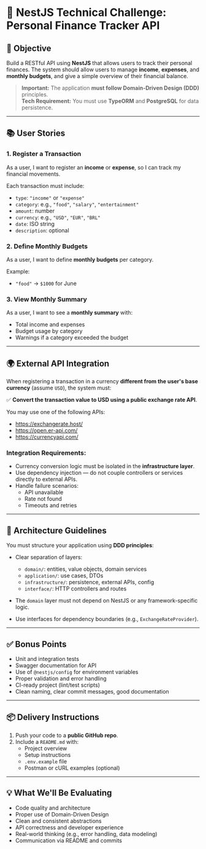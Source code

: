 # 🧪 NestJS Technical Challenge: Personal Finance Tracker API

## 🎯 Objective

Build a RESTful API using **NestJS** that allows users to track their personal finances. The system should allow users to manage **income**, **expenses**, and **monthly budgets**, and give a simple overview of their financial balance.

> **Important:** The application **must follow Domain-Driven Design (DDD)** principles.<br/>
> **Tech Requirement:** You must use **TypeORM** and **PostgreSQL** for data persistence.
---

## 📚 User Stories

### 1. Register a Transaction

As a user, I want to register an **income** or **expense**, so I can track my financial movements.

Each transaction must include:
- `type`: `"income"` or `"expense"`
- `category`: e.g., `"food"`, `"salary"`, `"entertainment"`
- `amount`: number
- `currency`: e.g., `"USD"`, `"EUR"`, `"BRL"`
- `date`: ISO string
- `description`: optional

### 2. Define Monthly Budgets

As a user, I want to define **monthly budgets** per category.

Example:
- `"food"` → `$1000` for June

### 3. View Monthly Summary

As a user, I want to see a **monthly summary** with:
- Total income and expenses
- Budget usage by category
- Warnings if a category exceeded the budget

---

## 🌍 External API Integration

When registering a transaction in a currency **different from the user's base currency** (assume `USD`), the system must:

✅ **Convert the transaction value to USD using a public exchange rate API**.

You may use one of the following APIs:
- https://exchangerate.host/
- https://open.er-api.com/
- https://currencyapi.com/

### Integration Requirements:
- Currency conversion logic must be isolated in the **infrastructure layer**.
- Use dependency injection — do not couple controllers or services directly to external APIs.
- Handle failure scenarios:
  - API unavailable
  - Rate not found
  - Timeouts and retries

---

## 📐 Architecture Guidelines

You must structure your application using **DDD principles**:

- Clear separation of layers:
  - `domain/`: entities, value objects, domain services
  - `application/`: use cases, DTOs
  - `infrastructure/`: persistence, external APIs, config
  - `interface/`: HTTP controllers and routes

- The `domain` layer must not depend on NestJS or any framework-specific logic.
- Use interfaces for dependency boundaries (e.g., `ExchangeRateProvider`).

---

## ✅ Bonus Points

- Unit and integration tests
- Swagger documentation for API
- Use of `@nestjs/config` for environment variables
- Proper validation and error handling
- CI-ready project (lint/test scripts)
- Clean naming, clear commit messages, good documentation

---

## 📦 Delivery Instructions

1. Push your code to a **public GitHub repo**.
2. Include a `README.md` with:
   - Project overview
   - Setup instructions
   - `.env.example` file
   - Postman or cURL examples (optional)

---

## 💡 What We'll Be Evaluating

- Code quality and architecture
- Proper use of Domain-Driven Design
- Clean and consistent abstractions
- API correctness and developer experience
- Real-world thinking (e.g., error handling, data modeling)
- Communication via README and commits
